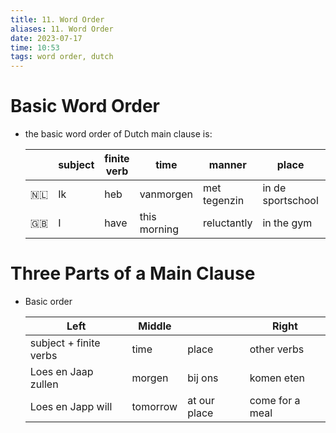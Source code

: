 ```yaml
---
title: 11. Word Order
aliases: 11. Word Order
date: 2023-07-17
time: 10:53
tags: word order, dutch
---
```


# Basic Word Order
- the basic word order of Dutch main clause is:

	|     | subject | finite verb | time         | manner       | place             | other verbs |
	| --- | ------- | ----------- | ------------ | ------------ | ----------------- | ----------- |
	| 🇳🇱  | Ik      | heb         | vanmorgen    | met tegenzin | in de sportschool | getraind    |
	| 🇬🇧  | I       | have        | this morning | reluctantly  | in the gym        | trained     |

# Three Parts of a Main Clause
- Basic order

	| Left                   | Middle   |              | Right           |
	| ---------------------- | -------- | ------------ | --------------- |
	| subject + finite verbs | time     | place        | other verbs     |
	| Loes en Jaap zullen    | morgen   | bij ons      | komen eten      |
	| Loes en Japp will      | tomorrow | at our place | come for a meal | 
